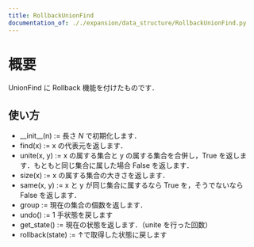 ```yaml
---
title: RollbackUnionFind
documentation_of: ././expansion/data_structure/RollbackUnionFind.py
---
```


# 概要
UnionFind に Rollback 機能を付けたものです．

## 使い方
- \_\_init\_\_(n) := 長さ $N$ で初期化します．
- find(x) := x の代表元を返します．
- unite(x, y) := x の属する集合と y の属する集合を合併し，True を返します．もともと同じ集合に属した場合 False を返します．
- size(x) := x の属する集合の大きさを返します．
- same(x, y) := x と y が同じ集合に属するなら True を，そうでないなら False を返します．
- group := 現在の集合の個数を返します．
- undo() := 1 手状態を戻します
- get_state() := 現在の状態を返します．（unite を行った回数）
- rollback(state) := ↑で取得した状態に戻します 

